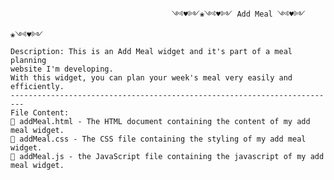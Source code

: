 			                            ༺♥༻❀༺♥༻ Add Meal ༺♥༻❀༺♥༻		                           
	Description: This is an Add Meal widget and it's part of a meal planning
	website I'm developing.
	With this widget, you can plan your week's meal very easily and efficiently.
	-------------------------------------------------------------------------
	File Content:
	📄 addMeal.html - The HTML document containing the content of my add meal widget.
	📄 addMeal.css - The CSS file containing the styling of my add meal widget.
	📄 addMeal.js - the JavaScript file containing the javascript of my add meal widget.

